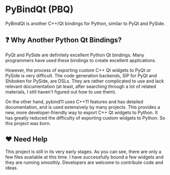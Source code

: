 # PyBindQt (PBQ)

PyBindQt is another C++/Qt bindings for Python, similar to PyQt and PySide.

## ❓ Why Another Python Qt Bindings?

PyQt and PySide are definitely excellent Python Qt bindings. 
Many programmers have used these bindings to create excellent applications.

However, the process of exporting custom C++ Qt widgets to PyQt or PySide is very difficult. 
The code generation backends, SIP for PyQt and Shiboken for PySide, are DSLs. 
They are rather complicated to use and lack relevant documentation (at least, after searching through a lot of related materials, I still haven't figured out how to use them).

On the other hand, pybind11 uses C++11 features and has detailed documentation, and is used extensively by many projects. 
This provides a new, more developer-friendly way to export C++ Qt widgets to Python. 
It has greatly reduced the difficulty of exporting custom widgets to Python. So this project was born.

## ❤️ Need Help

This project is still in its very early stages. 
As you can see, there are only a few files available at this time. 
I have successfully bound a few widgets and they are running smoothly. 
Developers are welcome to contribute code and ideas.
